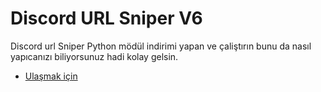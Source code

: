 # Discord URL Sniper V6 

Discord url Sniper Python mödül indirimi yapan ve çaliştırın bunu da nasıl yapıcanızı biliyorsunuz hadi kolay gelsin.

-  [Ulaşmak için](papazchavo.)
